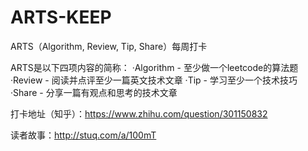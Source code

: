 # ARTS-KEEP
ARTS（Algorithm, Review, Tip, Share）每周打卡

ARTS是以下四项内容的简称：
·Algorithm - 至少做一个leetcode的算法题
·Review - 阅读并点评至少一篇英文技术文章
·Tip - 学习至少一个技术技巧
·Share - 分享一篇有观点和思考的技术文章

打卡地址（知乎）：https://www.zhihu.com/question/301150832

读者故事：http://stuq.com/a/100mT
